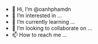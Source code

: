 - 👋 Hi, I’m @oanhphamdn
- 👀 I’m interested in ...
- 🌱 I’m currently learning ...
- 💞️ I’m looking to collaborate on ...
- 📫 How to reach me ...

<!---
oanhphamdn/oanhphamdn is a ✨ special ✨ repository because its `README.md` (this file) appears on your GitHub profile.
You can click the Preview link to take a look at your changes.
--->
